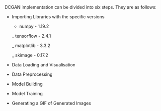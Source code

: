 DCGAN implementation can be divided into six steps. They are as follows:<br>

* Importing Libraries with the specific versions
  - numpy - 1.19.2

  _ tensorflow - 2.4.1

  _ matplotlib - 3.3.2

  _ skimage - 0.17.2

* Data Loading and Visualisation

* Data Preprocessing

* Model Building

* Model Training

* Generating a GIF of Generated Images
